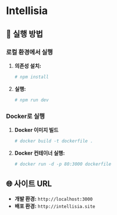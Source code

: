# Intellisia

## 🚀 실행 방법

### 로컬 환경에서 실행

1.  **의존성 설치:**
    ```bash
    # npm install
    ```

2.  **실행:**
    ```bash
    # npm run dev 
    ```

### Docker로 실행

1.  **Docker 이미지 빌드**
    ```bash
    # docker build -t dockerfile .
    ```

2.  **Docker 컨테이너 실행:**
    ```bash
    # docker run -d -p 80:3000 dockerfile
    ```

## 🌐 사이트 URL

-   **개발 환경:** `http://localhost:3000`
-   **배포 환경:** `http://intellisia.site`

